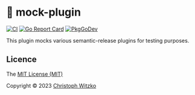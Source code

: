 # :school_satchel: mock-plugin
[![CI](https://github.com/go-semantic-release/mock-plugin/actions/workflows/ci.yml/badge.svg?branch=main)](https://github.com/go-semantic-release/mock-plugin/actions?query=workflow%3ACI+branch%3Amain)
[![Go Report Card](https://goreportcard.com/badge/github.com/go-semantic-release/mock-plugin)](https://goreportcard.com/report/github.com/go-semantic-release/mock-plugin)
[![PkgGoDev](https://pkg.go.dev/badge/github.com/go-semantic-release/mock-plugin)](https://pkg.go.dev/github.com/go-semantic-release/mock-plugin)

This plugin mocks various semantic-release plugins for testing purposes.

## Licence

The [MIT License (MIT)](http://opensource.org/licenses/MIT)

Copyright © 2023 [Christoph Witzko](https://twitter.com/christophwitzko)
